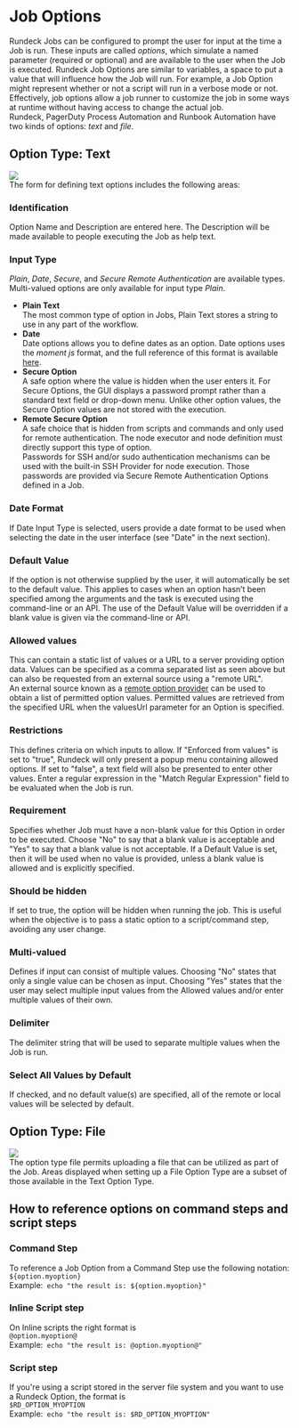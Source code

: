 # Job Options
Rundeck Jobs can be configured to prompt the user for input at the time a Job is run. These inputs are called _options_, which simulate a named parameter (required or optional) and are available to the user when the Job is executed. Rundeck Job Options are similar to variables, a space to put a value that will influence how the Job will run. For example, a Job Option might represent whether or not a script will run in a verbose mode or not. Effectively, job options allow a job runner to customize the job in some ways at runtime without having access to change the actual job.<br>
Rundeck, PagerDuty Process Automation and Runbook Automation have two kinds of options: _text_ and _file_.<br>
## Option Type: Text
![](/assets/img/joboptions1.png)<br>
The form for defining text options includes the following areas:<br>
### Identification
Option Name and Description are entered here. The Description will be made available to people executing the Job as help text.<br>
### Input Type
_Plain_, _Date_, _Secure_, and _Secure Remote Authentication_ are available types. Multi-valued options are only available for input type _Plain_.<br>
* **Plain Text**<br>
The most common type of option in Jobs, Plain Text stores a string to use in any part of the workflow.<br>
* **Date**<br>
Date options allows you to define dates as an option. Date options uses the _moment js_ format, and the full reference of this format is available [here](https://momentjs.com/docs/#/displaying/format/).<br>
* **Secure Option**<br>
A safe option where the value is hidden when the user enters it. For Secure Options, the GUI displays a password prompt rather than a standard text field or drop-down menu. Unlike other option values, the Secure Option values are not stored with the execution.<br>
* **Remote Secure Option**<br>
A safe choice that is hidden from scripts and commands and only used for remote authentication. The node executor and node definition must directly support this type of option.<br>
Passwords for SSH and/or sudo authentication mechanisms can be used with the built-in SSH Provider for node execution. Those passwords are provided via Secure Remote Authentication Options defined in a Job.<br>
### Date Format
If Date Input Type is selected, users provide a date format to be used when selecting the date in the user interface (see "Date" in the next section).<br>
### Default Value
If the option is not otherwise supplied by the user, it will automatically be set to the default value.  This applies to cases when an option hasn’t been specified among the arguments and the task is executed using the command-line or an API. The use of the Default Value will be overridden if a blank value is given via the command-line or API.<br>
### Allowed values
This can contain a static list of values or a URL to a server providing option data. Values can be specified as a comma separated list as seen above but can also be requested from an external source using a "remote URL".<br>
An external source known as a [remote option provider](https://docs.rundeck.com/docs/manual/job-options.html#option-model-provider) can be used to obtain a list of permitted option values. Permitted values are retrieved from the specified URL when the valuesUrl parameter for an Option is specified.<br>
### Restrictions
This defines criteria on which inputs to allow. If "Enforced from values" is set to "true", Rundeck will only present a popup menu containing allowed options. If set to "false", a text field will also be presented to enter other values. Enter a regular expression in the "Match Regular Expression" field to be evaluated when the Job is run.<br>
### Requirement
Specifies whether Job must have a non-blank value for this Option in order to be executed. Choose "No" to say that a blank value is acceptable and "Yes" to say that a blank value is not acceptable. If a Default Value is set, then it will be used when no value is provided, unless a blank value is allowed and is explicitly specified.<br>
### Should be hidden
If set to true, the option will be hidden when running the job. This is useful when the objective is to pass a static option to a script/command step, avoiding any user change.<br>
### Multi-valued
Defines if input can consist of multiple values. Choosing "No" states that only a single value can be chosen as input. Choosing "Yes" states that the user may select multiple input values from the Allowed values and/or enter multiple values of their own.<br>
### Delimiter
The delimiter string that will be used to separate multiple values when the Job is run.<br>
### Select All Values by Default
If checked, and no default value(s) are specified, all of the remote or local values will be selected by default.<br>
## Option Type: File
![](/assets/img/joboptions2.png)<br>
The option type file permits uploading a file that can be utilized as part of the Job. Areas displayed when setting up a File Option Type are a subset of those available in the Text Option Type.<br>
## How to reference options on command steps and script steps
### Command Step
To reference a Job Option from a Command Step use the following notation:<br>
`${option.myoption}`<br>
Example:` echo "the result is: ${option.myoption}"`<br>
### Inline Script step
On Inline scripts the right format is<br>
`@option.myoption@`<br>
Example:` echo "the result is: @option.myoption@"`<br>
### Script step
If you're using a script stored in the server file system and you want to use a Rundeck Option, the format is<br>
`$RD_OPTION_MYOPTION`<br>
Example:` echo "the result is: $RD_OPTION_MYOPTION"`<br>